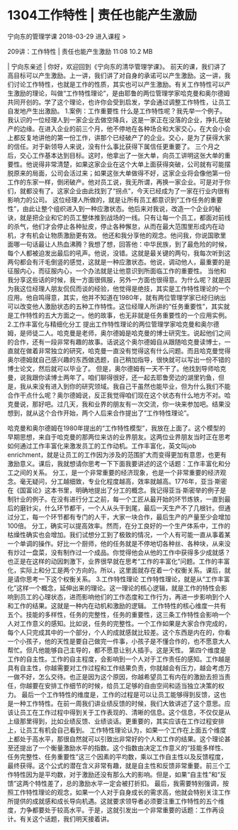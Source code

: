 # 1304工作特性 | 责任也能产生激励


宁向东的管理学课
2018-03-29
进入课程 >

209讲：工作特性 | 责任也能产生激励
11:08 10.2 MB

| 宁向东亲述 |
你好，欢迎回到《宁向东的清华管理学课》。
前天的课，我们讲了高目标可以产生激励。上一讲，我们讲了对自身的承诺可以产生激励。这一讲，我们讨论工作特性，也就是工作的性质，其实也可以产生激励。有关工作特性可以产生激励的理论，叫做“工作特性理论”，是由耶鲁的两位管理学家哈克曼和奥尔德姆共同开创的。学了这个理论，也许你会受到启发，学会通过调整工作特性，让员工自发地产生出激励。
1.案例：工作重要性
什么是工作特性呢？我先举一个例子。我认识的一位经理人到一家企业去做空降兵，这是一家正在没落的企业，挣扎在破产的边缘。在进入企业的前三个月，他不停地在各种场合和大家交心，在大会小会上都反复地讲他的第一份工作，讲那个已经破产了的企业。交心，是为了获得大家的信任。对于新领导人来说，没有什么事比获得下属信任更重要了。
三个月之后，交心工作基本达到目标。这时，他拿出了一张大单，向员工讲明这张大单的重要性。他说得非常清楚，如果这家企业在这个大单上面获得突破，公司就有可能摆脱原来的局面，公司会活过来；如果这张大单做得不好，这家企业将会像他第一份工作的东家一样，倒闭破产。他对员工说，我无所谓，再换一家企业。可是对于你们，就都没有了。这家企业由此找到了“拐点”，今天已经成为了一家在行业内很有影响力的公司。
这位经理人所做的，就是让所有员工都意识到“工作任务的重要性”，由此让整个组织进入到一种应激状态。他后来对我说，改造一个企业的秘诀，就是把企业和它的员工整体推到战场的一线。只有让每一个员工，都面对前线的杀气，他们才会停止各种扯皮，停止各种懈怠，从而在最大范围里形成内在动机，才有机会让物质激励更有效。
他还和我分享他的观念。他问我，你说国歌里面哪一句话最让人热血沸腾？我想了想，回答他：中华民族，到了最危险的时候，每个人都被迫发出最后的吼声。他说，没错。这就是最关键的两句，我每次听到这两句都会有汗毛倒竖的感觉，这就是一种应激状态。他说，调动他人，最重要的是征服内心，而征服内心，一个办法就是让他意识到所面临工作的重要性。
当他和我分享这些话的时候，我一方面很佩服，另外一方面也很得意。为什么呢？就是因为我这位经理人朋友侃侃而谈的经验，他觉得是绝技，其实是工作特性理论的一个应用。他自鸣得意，其实，他并不知道在1980年，就有两位管理学家已经归纳出可以改变他人激励状态的五种工作特性。这位经理人所讲的“任务重要性”，其实就是工作特性的五大方面之一。他的故事，也无非就是任务重要性的一个应用实例。
2.工作丰富化与精细化分工
提出工作特性理论的两位管理学家哈克曼和奥尔德姆，是师徒二人。哈克曼是老师，奥尔德姆是哈克曼的博士研究生。说起他们之间的合作，还有一段非常有趣的故事。话说这个奥尔德姆自从跟随哈克曼读博士，一直就在做着非常独立的研究，哈克曼一直没有觉得这有什么问题。而且哈克曼觉得奥尔德姆就自己感兴趣的东西做选题，自己稍加指导，很快就可以写出一份不错的博士论文，然后就可以毕业了。
但是，奥尔德姆有一天不干了。他找到导师哈克曼，说我跟你读博士两年了。咱们聊得很好，还一起去耶鲁旁边的湖里钓鱼，但是，我从来没有进入到你的研究领域。我自己干虽然也能毕业，但为什么我们不能合作干点什么呢？奥尔德姆说，反正我觉得咱们现在这个状态有什么地方不对。哈克曼说，那好吧。过几天，我和业界的朋友有一次交流，你一块来参加吧。结果没想到，就从这个合作开始，两个人后来合作提出了“工作特性理论”。

哈克曼和奥尔德姆在1980年提出的“工作特性模型”，我放在上面了。这个模型的早期思想，来自于哈克曼的那两位来访的业界朋友。这两位业界朋友当时正在思考如何通过工作丰富化来激发员工的工作动机。工作丰富化，英文叫job enrichment，就是让员工的工作因为涉及的范围扩大而变得更加有意思，也更有激励意义。课后，我就想请你思考一下下面我要讲述的这个话题：工作丰富化和分工之间的关系。
分工，是一个非常重要的经济现象，也是一个非常重要的经济观念。毫无疑问，分工越细致，专业化程度越高，效率就越高。1776年，亚当·斯密在《国富论》这本书里，明确地提出了分工的概念。我记得亚当·斯密举的例子是制针业的例子。在没有进行分工之前，每一个工匠从最开始的环节炼铁，一直到最后的磨针尖，什么环节都干，一个人从头干到尾，最后一天生产不了几根针。但通过分工，每一个环节都有专门的人干，大家一块合作，最后生产的产量至少会增加100倍。
分工，确实可以提高效率。然而，在分工良好的一个生产体系中，工作的枯燥性确实也会增加。我们试想分工到了极致的情况，一个人有可能一直从事着某一个单调的操作。好比一个厨师，他的任务就是不停地切各种丝、各种块，从来没有炒过一盘菜，没有制作过一个成品。你觉得他会从他的工作中获得多少成就感？
也正是在这样的动因刺激下，业界很早就在思考“工作的丰富化”问题。工作的丰富化，实际上和分工是两个方向的。所以，这里面就存在着一个权衡关系。课后，就是请你思考一下这个权衡关系。
3.工作特性理论
工作特性理论，就是从“工作丰富化”这样一个概念，延伸出来的理论。这一理论的核心逻辑，就是工作的特性会影响到员工的心理状态，进而影响他们的工作态度和工作行为，再进一步影响到个人和工作的结果。这就是一种内在动机和激励的逻辑。
工作特性的核心维度一共有五个。技能的多样性，任务的完整性，任务的重要性，这三条工作特性会影响一个人对工作意义的感知。比如说，任务的完整性。一个工作如果是大家合作完成的，每个人只完成其中的一个部分，个人的成就感就比较差。这个东西是内在的，你看一个小孩子，他的天性是要自己做完一件事，小孩子是不懂合作的，也不愿意大人帮忙。但凡他能够自己主导的，都不愿意让别人插手。这是天性。
第四个维度是工作的自主性。工作的自主程度，会影响到一个人对于工作责任的感知。工作越是具有自主性，你越需要对工作过程和工作结果负责，你就越会有压力，越会考虑万一做不好，怎么交待。也正是因为这个原因，你越希望员工有内在的激励去担当责任，你越要在安排工作细节的时候，给员工足够的自由空间和适当独立决策的权力。
最后一个工作特性的维度是，工作的过程是可以让员工能够得到反馈，这也是一种工作特性。在前一周我们讲业绩反馈的时候，我们大致讲述了这个意思。应该让员工在工作过程中得到关于工作表现的、清晰的信息。这个信息，不仅仅是从上级那里得到，比如业绩反馈、业绩谈话。更重要的，其实应该在工作过程安排上，让员工有机会自己看到。
工作特性理论认为，如果一个工作在上面五个维度上都处于高水平，那很自然就可以引致出非常好的个人和工作的结果。这个理论甚至还提出了一个衡量激励水平的指数。这个指数由决定工作意义的“技能多样性、任务完整性、任务重要性”这三个因素的平均数，乘以工作自主性以及反馈程度，最终获得。这个公式的潜在含义非常有趣，就是自主性和反馈非常重要。前三个工作特性因为是平均数，对于激励还没有那么大的影响。但是，如果“自主性”和“反馈”这两个特性差了，总的激励水平一定会被打折扣。
最后，我需要特别强调，按照工作特性理论的观念，如果一个人对于自身成长的需求高，他就会特别关注工作所提供的成就感和成长导向机遇。这就要求领导者必须要注重工作特性的五个维度，力争都要处于较高水平。于是，这就引发出一个非常重要的话题：工作再设计。有关这个话题，我们明天接着讲。